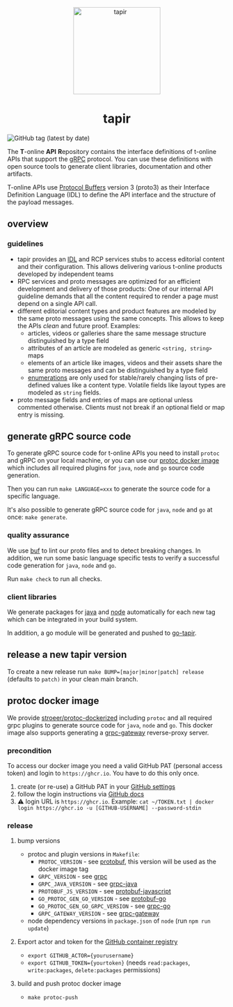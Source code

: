 <div align="center">
  <img src="docs_resources/tapir.png" height="200" alt="tapir"/>
   <h1>tapir</h1>
</div>

![GitHub tag (latest by date)](https://img.shields.io/github/v/tag/stroeer/tapir?color=%23f653a6&label=Release&style=flat-square)

The **T**-online **API** **R**epository contains the interface definitions of t-online APIs that support the [gRPC](https://grpc.io/) protocol. You can use these definitions with open source tools to generate client libraries, documentation and other artifacts.

T-online APIs use [Protocol Buffers](https://github.com/google/protobuf) version 3 (proto3) as their Interface Definition Language (IDL) to define the API interface and the structure of the payload messages.

## overview

### guidelines

* tapir provides an [IDL](https://en.wikipedia.org/wiki/Interface_description_language) and RCP services stubs to access editorial content and their configuration. This allows delivering various t-online products developed by independent teams
* RPC services and proto messages are optimized for an efficient development and delivery of those products: One of our internal API guideline demands that all the content required to render a page must depend on a single API call.
* different editorial content types and product features are modeled by the same proto messages using the same concepts. This allows to keep the APIs _clean_ and future proof. Examples:
    * articles, videos or galleries share the same message structure distinguished by a type field
    * attributes of an article are modeled as generic `<string, string>` maps
    * elements of an article like images, videos and their assets share the same proto messages and can be distinguished by a type field
    * [enumerations](https://developers.google.com/protocol-buffers/docs/proto3#enum) are only used for stable/rarely changing lists of pre-defined values like a content type.
    Volatile fields like layout types are modeled as `string` fields.
* proto message fields and entries of maps are optional unless commented otherwise. Clients must not break if an optional field or map entry is missing.


## generate gRPC source code

To generate gRPC source code for t-online APIs you need to install `protoc` and gRPC on your local machine,
or you can use our [protoc docker image](#protoc-docker-image) which includes all required plugins for `java`, `node` and `go` source code
generation.

Then you can run `make LANGUAGE=xxx` to generate the source code for a specific language.

It's also possible to generate gRPC source code for `java`, `node` and `go` at once: `make generate`.

### quality assurance

We use [buf](https://buf.build/) to lint our proto files and to detect breaking changes. In addition, we run some basic language specific tests to verify a
successful code generation for `java`, `node` and `go`.

Run `make check` to run all checks.

### client libraries

We generate packages for [java](https://github.com/stroeer/tapir/packages/235034) and [node](https://github.com/stroeer/tapir/packages/235031)
automatically for each new tag which can be integrated in your build system. 

In addition, a go module will be generated and pushed to [go-tapir](https://github.com/stroeer/go-tapir). 

## release a new tapir version

To create a new release run `make BUMP=[major|minor|patch] release` (defaults to `patch)` in your clean main branch.

## protoc docker image

We provide [stroeer/protoc-dockerized](https://github.com/orgs/stroeer/packages/container/package/protoc-dockerized) including `protoc` and all required
grpc plugins to generate source code for `java`, `node` and `go`. This docker image also supports generating a [grpc-gateway](https://github.com/grpc-ecosystem/grpc-gateway)
reverse-proxy server.

### precondition

To access our docker image you need a valid GitHub PAT (personal access token) and login to `https://ghcr.io`. You have to do this only once.

1. create (or re-use) a GitHub PAT in your [GitHub settings](https://github.com/settings/tokens)
2. follow the login instructions via [GitHub docs](https://docs.github.com/en/packages/working-with-a-github-packages-registry/working-with-the-docker-registry#authenticating-with-a-personal-access-token)
3. :warning: login URL is `https://ghcr.io`. Example: `cat ~/TOKEN.txt | docker login https://ghcr.io -u [GITHUB-USERNAME] --password-stdin`

### release

1. bump versions
    - protoc and plugin versions in `Makefile`: 
      - `PROTOC_VERSION` - see [protobuf](https://github.com/protocolbuffers/protobuf), this version will be used as the docker image tag
      - `GRPC_VERSION` - see [grpc](https://github.com/grpc/grpc)
      - `GRPC_JAVA_VERSION` - see [grpc-java](https://github.com/grpc/grpc-java)
      - `PROTOBUF_JS_VERSION` - see [protobuf-javascript](https://github.com/protocolbuffers/protobuf-javascript)
      - `GO_PROTOC_GEN_GO_VERSION` - see [protobuf-go](https://github.com/protocolbuffers/protobuf-go)
      - `GO_PROTOC_GEN_GO_GRPC_VERSION` - see [grpc-go](https://github.com/grpc/grpc-go)
      - `GRPC_GATEWAY_VERSION` - see [grpc-gateway](https://github.com/grpc-ecosystem/grpc-gateway)
    - node dependency versions in `package.json` of `node` (run `npm run update`)
    
2. Export actor and token for the [GitHub container registry](https://docs.github.com/en/packages/guides/about-github-container-registry)

   - `export GITHUB_ACTOR={yourusername}`
   - `export GITHUB_TOKEN={yourtoken}` (needs `read:packages`, `write:packages`, `delete:packages` permissions)


3. build and push protoc docker image
    - `make protoc-push`
